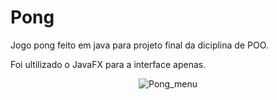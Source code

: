 # Pong

Jogo pong feito em java para projeto final da diciplina de POO.

Foi ultilizado o JavaFX para a interface apenas.


<div align="center">

![Pong_menu](https://user-images.githubusercontent.com/40917812/65825051-7d58b900-e248-11e9-8f7b-679903044951.png)

</div>